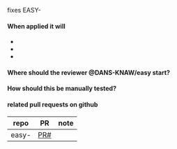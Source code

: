 fixes EASY-

#### When applied it will
* 
* 
* 

#### Where should the reviewer @DANS-KNAW/easy start?

#### How should this be manually tested?

#### related pull requests on github
repo                       | PR                | note
-------------------------- | ----------------- | ----
easy-                      | [PR#](PRlink)     | 
